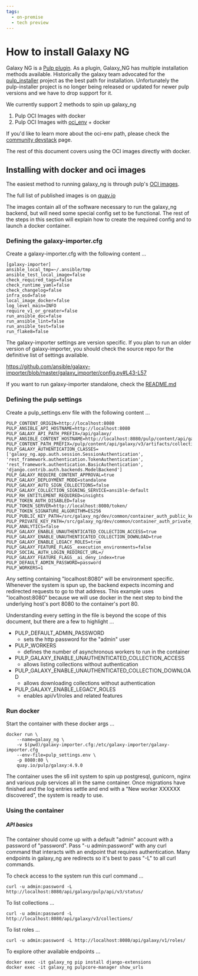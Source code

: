 ```yaml
---
tags:
  - on-premise
  - tech preview
---
```


# How to install Galaxy NG

Galaxy NG is a [Pulp plugin](https://pulpproject.org/content-plugins/). As a plugin, Galaxy_NG has multiple installation methods available. Historically the galaxy team advocated for the [pulp_installer](https://github.com/pulp/pulp_installer) project as the best path for installation. Unfortunately the pulp-installer project is no longer being released or updated for newer pulp versions and we have to drop support for it.

We currently support 2 methods to spin up galaxy_ng

1. Pulp OCI Images with docker
2. Pulp OCI Images with [oci_env](https://github.com/pulp/oci_env) + docker


If you'd like to learn more about the oci-env path, please check the [community devstack](https://ansible.readthedocs.io/projects/galaxy-ng/en/latest/community/devstack/#oci-env) page.

The rest of this document covers using the OCI images directly with docker.

## Installing with docker and oci images

The easiest method to running galaxy_ng is through pulp's [OCI images](https://github.com/pulp/pulp-oci-images).

The full list of published images is on [quay.io](https://quay.io/repository/pulp/galaxy?tab=tags&tag=latest)

The images contain all of the software necessary to run the galaxy_ng backend, but will need some special config set to be functional. The rest of the steps in this section will explain how to create the required config and to launch a docker container.

### Defining the galaxy-importer.cfg

Create a galaxy-importer.cfg with the following content ...
```
[galaxy-importer]
ansible_local_tmp=~/.ansible/tmp
ansible_test_local_image=false
check_required_tags=false
check_runtime_yaml=false
check_changelog=false
infra_osd=false
local_image_docker=false
log_level_main=INFO
require_v1_or_greater=false
run_ansible_doc=false
run_ansible_lint=false
run_ansible_test=false
run_flake8=false
```

The galaxy-importer settings are version specific. If you plan to run an older version of galaxy-importer, you should check the source repo for the definitive list of settings available.

https://github.com/ansible/galaxy-importer/blob/master/galaxy_importer/config.py#L43-L57

If you want to run galaxy-importer standalone, check the [README.md](https://github.com/ansible/galaxy-importer/blob/master/README.md)


### Defining the pulp settings

Create a pulp_settings.env file with the following content ...
```
PULP_CONTENT_ORIGIN=http://localhost:8080
PULP_ANSIBLE_API_HOSTNAME=http://localhost:8080
PULP_GALAXY_API_PATH_PREFIX=/api/galaxy/
PULP_ANSIBLE_CONTENT_HOSTNAME=http://localhost:8080/pulp/content/api/galaxy/v3/artifacts/collections/
PULP_CONTENT_PATH_PREFIX=/pulp/content/api/galaxy/v3/artifacts/collections/
PULP_GALAXY_AUTHENTICATION_CLASSES=['galaxy_ng.app.auth.session.SessionAuthentication', 'rest_framework.authentication.TokenAuthentication', 'rest_framework.authentication.BasicAuthentication', 'django.contrib.auth.backends.ModelBackend']
PULP_GALAXY_REQUIRE_CONTENT_APPROVAL=true
PULP_GALAXY_DEPLOYMENT_MODE=standalone
PULP_GALAXY_AUTO_SIGN_COLLECTIONS=false
PULP_GALAXY_COLLECTION_SIGNING_SERVICE=ansible-default
PULP_RH_ENTITLEMENT_REQUIRED=insights
PULP_TOKEN_AUTH_DISABLED=false
PULP_TOKEN_SERVER=http://localhost:8080/token/
PULP_TOKEN_SIGNATURE_ALGORITHM=ES256
PULP_PUBLIC_KEY_PATH=/src/galaxy_ng/dev/common/container_auth_public_key.pem
PULP_PRIVATE_KEY_PATH=/src/galaxy_ng/dev/common/container_auth_private_key.pem
PULP_ANALYTICS=false
PULP_GALAXY_ENABLE_UNAUTHENTICATED_COLLECTION_ACCESS=true
PULP_GALAXY_ENABLE_UNAUTHENTICATED_COLLECTION_DOWNLOAD=true
PULP_GALAXY_ENABLE_LEGACY_ROLES=true
PULP_GALAXY_FEATURE_FLAGS__execution_environments=false
PULP_SOCIAL_AUTH_LOGIN_REDIRECT_URL=/
PULP_GALAXY_FEATURE_FLAGS__ai_deny_index=true
PULP_DEFAULT_ADMIN_PASSWORD=password
PULP_WORKERS=1
```

Any setting containing "localhost:8080" will be environment specific. Whenever the system is spun up, the backend expects incoming and redirected requests to go to that address. This example uses "localhost:8080" because we will use docker in the next step to bind the underlying host's port 8080 to the container's port 80.

Understanding every setting in the file is beyond the scope of this document, but there are a few to highlight ...

- PULP_DEFAULT_ADMIN_PASSWORD
    - sets the http password for the "admin" user
- PULP_WORKERS
    - defines the number of asynchronous workers to run in the container
- PULP_GALAXY_ENABLE_UNAUTHENTICATED_COLLECTION_ACCESS
    - allows listing collections without authentication
- PULP_GALAXY_ENABLE_UNAUTHENTICATED_COLLECTION_DOWNLOAD
    - allows downloading collections without authentication
- PULP_GALAXY_ENABLE_LEGACY_ROLES
    - enables api/v1/roles and related features

### Run docker

Start the container with these docker args ...
```
docker run \
    --name=galaxy_ng \
    -v $(pwd)/galaxy-importer.cfg:/etc/galaxy-importer/galaxy-importer.cfg
    --env-file=pulp_settings.env \
    -p 8080:80 \
    quay.io/pulp/galaxy:4.9.0
```

The container uses the s6 init system to spin up postgresql, gunicorn, nginx and various pulp services all in the same container. Once migrations have finished and the log entries settle and end with a "New worker XXXXXX discovered", the system is ready to use.

### Using the container

##### API basics

The container should come up with a default "admin" account with a password of "password". Pass "-u admin:password" with any curl command that interacts with an endpoint that requires authentication. Many endpoints in galaxy_ng are redirects so it's best to pass "-L" to all curl commands.

To check access to the system run this curl command ...
```
curl -u admin:password -L http://localhost:8080/api/galaxy/pulp/api/v3/status/
```

To list collections ...
```
curl -u admin:password -L http://localhost:8080/api/galaxy/v3/collections/
```
To list roles ...
```
curl -u admin:password -L http://localhost:8080/api/galaxy/v1/roles/
```

To explore other available endpoints ...
```
docker exec -it galaxy_ng pip install django-extensions
docker exec -it galaxy_ng pulpcore-manager show_urls
```
